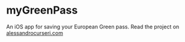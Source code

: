 # myGreenPass
An iOS app for saving your European Green pass.
Read the project on [alessandrocurseri.com]([https://alessandrocurseri.com/en/projects/greenpass](https://alessandrocurseri.com/it/progetti/my-greenpass/))
